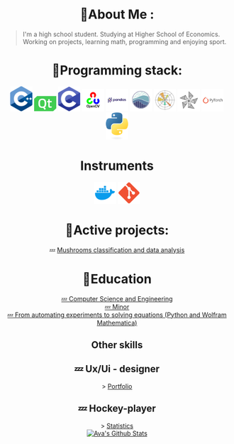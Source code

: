 <div align="center">

  <h1>🚾About Me :</h1>

</div>

>I'm a high school student.
Studying at Higher School of Economics. Working on projects, learning math, programming and enjoying sport.


<div align="center">

  <h1>🚾Programming stack:</h1>

</div>

<div align="center" div id="badges">
  <img src="https://github.com/Sosylka19/Sosylka19/blob/main/ISO_C%2B%2B_Logo.svg.png" width="50"/>
  <img src="https://github.com/Sosylka19/Sosylka19/blob/main/qt.png" width="50"/>
  <img src="https://github.com/Sosylka19/Sosylka19/blob/main/c.png" width="50"/>
  <img src="https://github.com/Sosylka19/Sosylka19/blob/main/opencv.png" width="50"/>
  <img src="https://github.com/Sosylka19/Sosylka19/blob/main/pandas.png" width="50"/>
  <img src="https://github.com/Sosylka19/Sosylka19/blob/main/seaborn.png" width="50"/>
  <img src="https://github.com/Sosylka19/Sosylka19/blob/main/matplotlib.png" width="50"/>
  <img src="https://github.com/Sosylka19/Sosylka19/blob/main/Frame 42.png" width="50"/>
  <img src="https://github.com/Sosylka19/Sosylka19/blob/main/Frame 41.png" width="50"/>
  <img src="https://github.com/Sosylka19/Sosylka19/blob/main/python-logo-only.png" width="50"/>
</div>


<div align="center">

  <h1> Instruments </h1>

</div>

<div align="center" div id="badges">
  <img src="https://github.com/Sosylka19/Sosylka19/blob/main/97_Docker_logo_logos-512.webp" width="50"/>
  <img src="https://github.com/Sosylka19/Sosylka19/blob/main/Git_icon.svg.png" width="50"/>
</div>

<div align="center">

  <h1> 🚾Active projects: </h1>

</div>

<div align="center">
  💤 <a href="https://github.com/Spaceboy450/data_analysis_hse">Mushrooms classification and data analysis</a>
</div>


<div align="center">

  <h1> 🚾Education </h1>

</div>

<div align="center">
   <a href="https://www.hse.ru/ba/isct/"> 💤 Computer Science and Engineering</a>
</div>

<div align="center">
   <a href="https://electives.hse.ru/applied_stat/"> 💤 Minor</a>
</div>

<div align="center">
   <a href="https://www.hse.ru/edu/courses/925097327"> 💤 From automating experiments to solving equations (Python and Wolfram Mathematica)</a>
</div>

<div align="center">

  <h2> Other skills </h2>

</div>

<div align="center">

  <h2> 💤 Ux/Ui - designer </h2>

</div>

<div align="center">
  &gt; <a href="https://dprofile.ru/sosylka">Portfolio</a>
</div>


<div align="center">

  <h2> 💤 Hockey-player </h2>

</div>

<div align="center">
  &gt; <a href="https://r-hockey.ru/people/player/583-001-0103927-5">Statistics</a>
</div>


<div align="center">
  <a href="https://github.com/anuraghazra/github-readme-stats">
    <img src="https://github-readme-stats.vercel.app/api?username=Sosylka19" alt="Ava's Github Stats" />
  </a>
</div>



